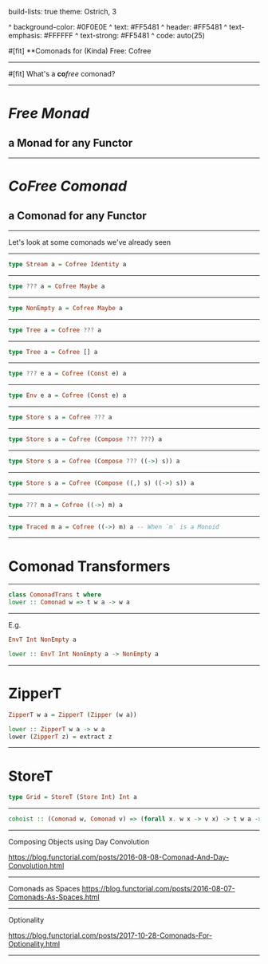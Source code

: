 build-lists: true
theme: Ostrich, 3

^ background-color: #0F0E0E
^ text: #FF5481
^ header: #FF5481
^ text-emphasis: #FFFFFF
^ text-strong: #FF5481
^ code: auto(25)

#[fit] **Comonads for (Kinda) Free: Cofree

---

#[fit] What's a __co__*free* comonad?

---

# *Free Monad* 

## a __Monad__ for any Functor

---

# *CoFree Comonad* 

## a __Comonad__ for any Functor

---

Let's look at some comonads we've already seen

---

```haskell
type Stream a = Cofree Identity a
```

---

```haskell
type ??? a = Cofree Maybe a
```

---

```haskell
type NonEmpty a = Cofree Maybe a
```

---

```haskell
type Tree a = Cofree ??? a
```
---

```haskell
type Tree a = Cofree [] a
```

---


```haskell
type ??? e a = Cofree (Const e) a
```

---


```haskell
type Env e a = Cofree (Const e) a
```

---

```haskell
type Store s a = Cofree ??? a
```

---

```haskell
type Store s a = Cofree (Compose ??? ???) a
```

---

```haskell
type Store s a = Cofree (Compose ??? ((->) s)) a
```

---

```haskell
type Store s a = Cofree (Compose ((,) s) ((->) s)) a
```

---

```haskell
type ??? m a = Cofree ((->) m) a
```

---

```haskell
type Traced m a = Cofree ((->) m) a -- When `m` is a Monoid
```

---

# Comonad Transformers

---

```haskell
class ComonadTrans t where
lower :: Comonad w => t w a -> w a 
```

---

E.g.

```haskell
EnvT Int NonEmpty a

lower :: EnvT Int NonEmpty a -> NonEmpty a
```

---

# ZipperT

```haskell
ZipperT w a = ZipperT (Zipper (w a))

lower :: ZipperT w a -> w a
lower (ZipperT z) = extract z
```

---

# StoreT

```haskell
type Grid = StoreT (Store Int) Int a
```

---

```haskell
cohoist :: (Comonad w, Comonad v) => (forall x. w x -> v x) -> t w a -> t v a
```


---

Composing Objects using Day Convolution

https://blog.functorial.com/posts/2016-08-08-Comonad-And-Day-Convolution.html

--- 

Comonads as Spaces
https://blog.functorial.com/posts/2016-08-07-Comonads-As-Spaces.html

---

Optionality

https://blog.functorial.com/posts/2017-10-28-Comonads-For-Optionality.html

---
